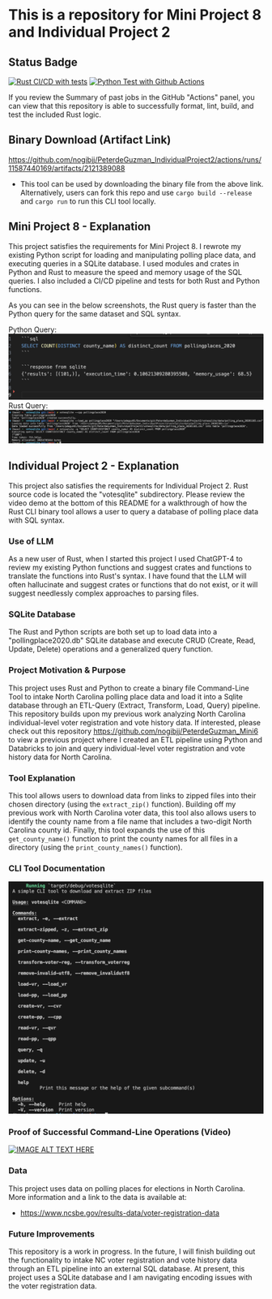 # This is a repository for Mini Project 8 and Individual Project 2

## Status Badge
[![Rust CI/CD with tests](https://github.com/nogibjj/PeterdeGuzman_IndividualProject2/actions/workflows/CI.yml/badge.svg)](https://github.com/nogibjj/PeterdeGuzman_IndividualProject2/actions/workflows/CI.yml)
[![Python Test with Github Actions](https://github.com/nogibjj/PeterdeGuzman_IndividualProject2/actions/workflows/pythonCI.yml/badge.svg)](https://github.com/nogibjj/PeterdeGuzman_IndividualProject2/actions/workflows/pythonCI.yml)

If you review the Summary of past jobs in the GitHub "Actions" panel, you can view that this repository is able to successfully format, lint, build, and test the included Rust logic. 

## Binary Download (Artifact Link)
https://github.com/nogibjj/PeterdeGuzman_IndividualProject2/actions/runs/11587440169/artifacts/2121389088
-   This tool can be used by downloading the binary file from the above link. Alternatively, users can fork this repo and use `cargo build --release` and `cargo run` to run this CLI tool locally. 

## Mini Project 8 - Explanation
This project satisfies the requirements for Mini Project 8. I rewrote my existing Python script for loading and manipulating polling place data, and executing queries in a SQLite database. I used modules and crates in Python and Rust to measure the speed and memory usage of the SQL queries. I also included a CI/CD pipeline and tests for both Rust and Python functions. 

As you can see in the below screenshots, the Rust query is faster than the Python query for the same dataset and SQL syntax.

Python Query:
![alt text](query_Python.png)
Rust Query:
![alt text](query_Rust.png)


## Individual Project 2 - Explanation
This project also satisfies the requirements for Individual Project 2. Rust source code is located the "votesqlite" subdirectory. Please review the video demo at the bottom of this README for a walkthrough of how the Rust CLI binary tool allows a user to query a database of polling place data with SQL syntax. 

### Use of LLM
As a new user of Rust, when I started this project I used ChatGPT-4 to review my existing Python functions and suggest crates and functions to translate the functions into Rust's syntax. I have found that the LLM will often hallucinate and suggest crates or functions that do not exist, or it will suggest needlessly complex approaches to parsing files. 

### SQLite Database
The Rust and Python scripts are both set up to load data into a "pollingplace2020.db" SQLite database and execute CRUD (Create, Read, Update, Delete) operations and a generalized query function. 

### Project Motivation & Purpose
This project uses Rust and Python to create a binary file Command-Line Tool to intake North Carolina polling place data and load it into a Sqlite database through an ETL-Query (Extract, Transform, Load, Query) pipeline. This repository builds upon my previous work analyzing North Carolina individual-level voter registration and vote history data. If interested, please check out this repository https://github.com/nogibjj/PeterdeGuzman_Mini6 to view a previous project where I created an ETL pipeline using Python and Databricks to join and query individual-level voter registration and vote history data for North Carolina.

### Tool Explanation 
This tool allows users to download data from links to zipped files into their chosen directory (using the `extract_zip()` function). Building off my previous work with North Carolina voter data, this tool also allows users to identify the county name from a file name that includes a two-digit North Carolina county id. Finally, this tool expands the use of this `get_county_name()` function to print the county names for all files in a directory (using the `print_county_names()` function).


### CLI Tool Documentation
![alt text](helpstatement.png)

### Proof of Successful Command-Line Operations (Video)
[![IMAGE ALT TEXT HERE](https://img.youtube.com/vi/w1ZQ8IafFdE/0.jpg)](https://www.youtube.com/watch?v=w1ZQ8IafFdE/)


### Data 
This project uses data on polling places for elections in North Carolina. More information and a link to the data is available at:

-   https://www.ncsbe.gov/results-data/voter-registration-data

### Future Improvements
This repository is a work in progress. In the future, I will finish building out the functionality to intake NC voter registration and vote history data through an ETL pipeline into an external SQL database. At present, this project uses a SQLite database and I am navigating encoding issues with the voter registration data. 
